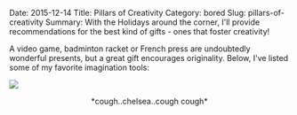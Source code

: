 Date: 2015-12-14
Title: Pillars of Creativity
Category: bored
Slug: pillars-of-creativity
Summary: With the Holidays around the corner, I'll provide recommendations for the best kind of gifts - ones that foster creativity! 

A video game, badminton racket or French press are undoubtedly wonderful presents, but a great gift encourages originality. 
Below, I've listed some of my favorite imagination tools: 

<img src="/assets/2015/pillars-of-creativity/pillars-of-creativity.jpg" style='margin-top:10px;display:block;margin:auto;'>

<p style='text-align:center'>*cough..chelsea..cough cough*</p>
